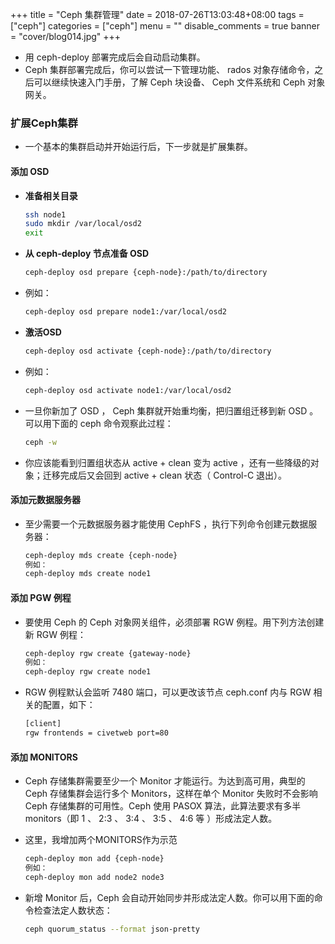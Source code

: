 +++
title = "Ceph 集群管理"
date = 2018-07-26T13:03:48+08:00
tags = ["ceph"]
categories = ["ceph"]
menu = ""
disable_comments = true
banner = "cover/blog014.jpg"
+++

- 用 ceph-deploy 部署完成后会自动启动集群。
- Ceph 集群部署完成后，你可以尝试一下管理功能、 rados 对象存储命令，之后可以继续快速入门手册，了解 Ceph 块设备、 Ceph 文件系统和 Ceph 对象网关。

### 扩展Ceph集群
- 一个基本的集群启动并开始运行后，下一步就是扩展集群。

#### 添加 OSD
- **准备相关目录**
  
    ```bash
    ssh node1
    sudo mkdir /var/local/osd2
    exit
    ```
- **从 ceph-deploy 节点准备 OSD**
  
    ```bash
    ceph-deploy osd prepare {ceph-node}:/path/to/directory
    ```

- 例如： 
  
    ```bash
    ceph-deploy osd prepare node1:/var/local/osd2
    ```

- **激活OSD**
  
    ```bash
    ceph-deploy osd activate {ceph-node}:/path/to/directory
    ```

- 例如： 
  
    ```bash
    ceph-deploy osd activate node1:/var/local/osd2
    ```

- 一旦你新加了 OSD ， Ceph 集群就开始重均衡，把归置组迁移到新 OSD 。可以用下面的 ceph 命令观察此过程：
  
    ```bash
    ceph -w
    ```

- 你应该能看到归置组状态从 active + clean 变为 active ，还有一些降级的对象；迁移完成后又会回到 active + clean 状态（ Control-C 退出）。

#### 添加元数据服务器

- 至少需要一个元数据服务器才能使用 CephFS ，执行下列命令创建元数据服务器：
  
    ```bash
    ceph-deploy mds create {ceph-node}
    例如：
    ceph-deploy mds create node1
    ```
  
#### 添加 PGW 例程
- 要使用 Ceph 的 Ceph 对象网关组件，必须部署 RGW 例程。用下列方法创建新 RGW 例程：
  
    ```bash
    ceph-deploy rgw create {gateway-node}
    例如：
    ceph-deploy rgw create node1
    ```

- RGW 例程默认会监听 7480 端口，可以更改该节点 ceph.conf 内与 RGW 相关的配置，如下：
  
    ```bash
    [client]
    rgw frontends = civetweb port=80
    ```

#### 添加 MONITORS
- Ceph 存储集群需要至少一个 Monitor 才能运行。为达到高可用，典型的 Ceph 存储集群会运行多个 Monitors，这样在单个 Monitor 失败时不会影响 Ceph 存储集群的可用性。Ceph 使用 PASOX 算法，此算法要求有多半 monitors（即 1 、 2:3 、 3:4 、 3:5 、 4:6 等 ）形成法定人数。
- 这里，我增加两个MONITORS作为示范
  
    ```bash
    ceph-deploy mon add {ceph-node}
    例如：
    ceph-deploy mon add node2 node3
    ```

- 新增 Monitor 后，Ceph 会自动开始同步并形成法定人数。你可以用下面的命令检查法定人数状态：
  
    ```bash
    ceph quorum_status --format json-pretty
    ```

  
 

